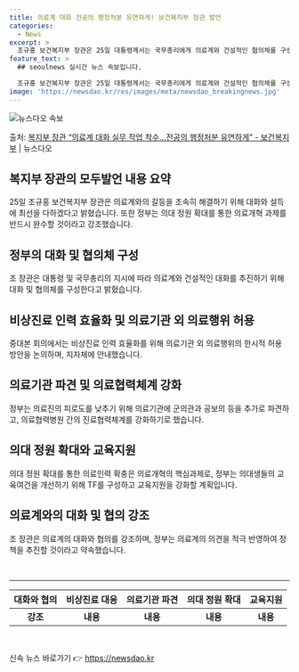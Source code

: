 ```yaml
---
title: 의료계 대화 전공의 행정처분 유연하게! 보건복지부 장관 발언
categories:
  - News
excerpt: >
  조규홍 보건복지부 장관은 25일 대통령께서는 국무총리에게 의료계와 건설적인 협의체를 구성해 대화를 추진하고,…
feature_text: >
  ## seoulnews 실시간 뉴스 속보입니다.

  조규홍 보건복지부 장관은 25일 대통령께서는 국무총리에게 의료계와 건설적인 협의체를 구성해 대화를 추진하고,…
image: 'https://newsdao.kr/res/images/meta/newsdao_breakingnews.jpg'
---
```


![뉴스다오 속보](https://newsdao.kr/res/images/meta/newsdao_breakingnews.jpg)

<p>출처: <a href="https://newsdao.kr/3415" rel="dofollow">복지부 장관 “의료계 대화 실무 작업 착수…전공의 행정처분 유연하게” - 보건복지부</a> | 뉴스다오</p>

<h2 data-ke-size="size26">복지부 장관의 모두발언 내용 요약</h2>

<p data-ke-size="size16">25일 조규홍 보건복지부 장관은 의료계와의 갈등을 조속히 해결하기 위해 대화와 설득에 최선을 다하겠다고 밝혔습니다. 또한 정부는 의대 정원 확대를 통한 의료개혁 과제를 반드시 완수할 것이라고 강조했습니다.</p>

<h2 data-ke-size="size26">정부의 대화 및 협의체 구성</h2>

<p data-ke-size="size16">조 장관은 대통령 및 국무총리의 지시에 따라 의료계와 건설적인 대화를 추진하기 위해 대화 및 협의체를 구성한다고 밝혔습니다.</p>

<h2 data-ke-size="size26">비상진료 인력 효율화 및 의료기관 외 의료행위 허용</h2>

<p data-ke-size="size16">중대본 회의에서는 비상진료 인력 효율화를 위해 의료기관 외 의료행위의 한시적 허용 방안을 논의하며, 지자체에 안내했습니다.</p>

<h2 data-ke-size="size26">의료기관 파견 및 의료협력체계 강화</h2>

<p data-ke-size="size16">정부는 의료진의 피로도를 낮추기 위해 의료기관에 군의관과 공보의 등을 추가로 파견하고, 의료협력병원 간의 진료협력체계를 강화하기로 했습니다.</p>

<h2 data-ke-size="size26">의대 정원 확대와 교육지원</h2>

<p data-ke-size="size16">의대 정원 확대를 통한 의료인력 확충은 의료개혁의 핵심과제로, 정부는 의대생들의 교육여건을 개선하기 위해 TF를 구성하고 교육지원을 강화할 계획입니다.</p>

<h2 data-ke-size="size26">의료계와의 대화 및 협의 강조</h2>

<p data-ke-size="size16">조 장관은 의료계의 대화와 협의를 강조하며, 정부는 의료계의 의견을 적극 반영하여 정책을 추진할 것이라고 약속했습니다.</p>

<p data-ke-size="size16">&nbsp;</p>

<hr>

<table>
	<thead>
		<tr>
			<th scope="col"><b>대화와 협의</b></th>
			<th scope="col"><b>비상진료 대응</b></th>
			<th scope="col"><b>의료기관 파견</b></th>
			<th scope="col"><b>의대 정원 확대</b></th>
			<th scope="col"><b>교육지원</b></th>
		</tr>
	</thead>
	<tbody>
		<tr>
			<td style="text-align: center; height: 17px;"><b>강조</b></td>
			<td style="text-align: center; height: 17px;"><b>내용</b></td>
			<td style="text-align: center; height: 17px;"><b>내용</b></td>
			<td style="text-align: center; height: 17px;"><b>내용</b></td>
			<td style="text-align: center; height: 17px;"><b>내용</b></td>
		</tr>
	</tbody>
</table>
<p data-ke-size="size16">&nbsp;</p> 

신속 뉴스 바로가기 👉 <a href="https://newsdao.kr" rel="dofollow">https://newsdao.kr</a>


